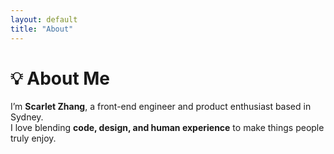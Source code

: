 ```yaml
---
layout: default
title: "About"
---
```


# 💡 About Me
I’m **Scarlet Zhang**, a front-end engineer and product enthusiast based in Sydney.  
I love blending **code, design, and human experience** to make things people truly enjoy.
